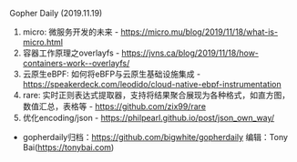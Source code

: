 Gopher Daily (2019.11.19)

1. micro: 微服务开发的未来 - https://micro.mu/blog/2019/11/18/what-is-micro.html
2. 容器工作原理之overlayfs - https://jvns.ca/blog/2019/11/18/how-containers-work--overlayfs/
3. 云原生eBPF: 如何将eBFP与云原生基础设施集成 - https://speakerdeck.com/leodido/cloud-native-ebpf-instrumentation
4. rare: 实时正则表达式提取器，支持将结果聚合展现为各种格式，如直方图，数值汇总，表格等 - https://github.com/zix99/rare
5. 优化encoding/json - https://philpearl.github.io/post/json_own_way/

* gopherdaily归档：https://github.com/bigwhite/gopherdaily
编辑：Tony Bai(https://tonybai.com)
